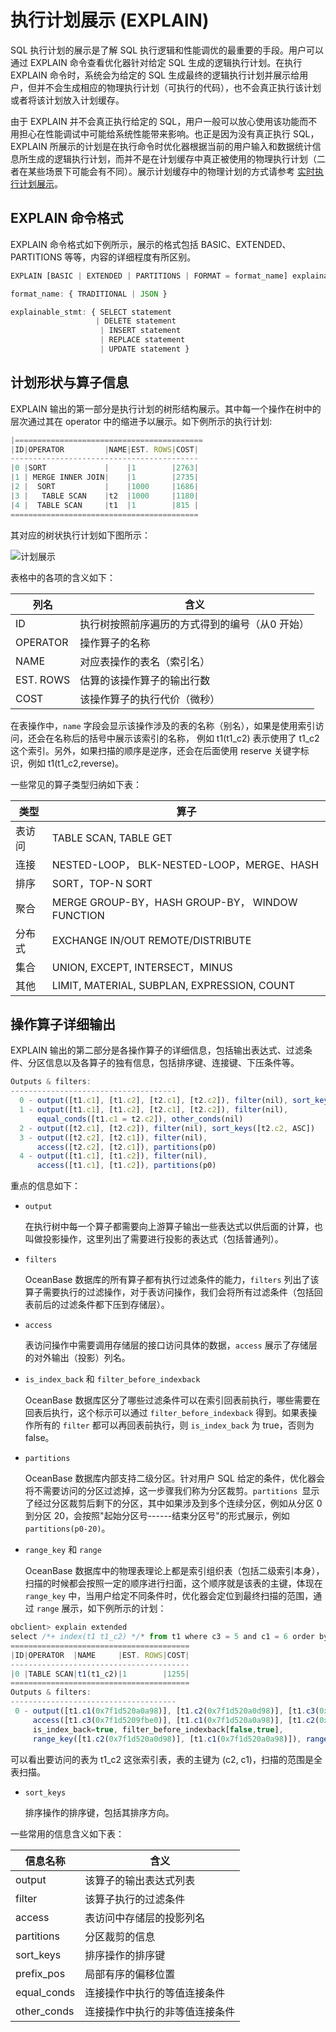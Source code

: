 执行计划展示 (EXPLAIN) 
=====================================





SQL 执行计划的展示是了解 SQL 执行逻辑和性能调优的最重要的手段。用户可以通过 EXPLAIN 命令查看优化器针对给定 SQL 生成的逻辑执行计划。在执行 EXPLAIN 命令时，系统会为给定的 SQL 生成最终的逻辑执行计划并展示给用户，但并不会生成相应的物理执行计划（可执行的代码），也不会真正执行该计划或者将该计划放入计划缓存。

由于 EXPLAIN 并不会真正执行给定的 SQL，用户一般可以放心使用该功能而不用担心在性能调试中可能给系统性能带来影响。也正是因为没有真正执行 SQL，EXPLAIN 所展示的计划是在执行命令时优化器根据当前的用户输入和数据统计信息所生成的逻辑执行计划，而并不是在计划缓存中真正被使用的物理执行计划（二者在某些场景下可能会有不同）。展示计划缓存中的物理计划的方式请参考 [实时执行计划展示](/zh-CN/12.sql-optimization-guide-1/2.sql-execution-plan-3/5.real-time-execution-plan-display-3.md)。

EXPLAIN 命令格式 
---------------------

EXPLAIN 命令格式如下例所示，展示的格式包括 BASIC、EXTENDED、PARTITIONS 等等，内容的详细程度有所区别。

```javascript
EXPLAIN [BASIC | EXTENDED | PARTITIONS | FORMAT = format_name] explainable_stmt

format_name: { TRADITIONAL | JSON }

explainable_stmt: { SELECT statement 
                   | DELETE statement 
                    | INSERT statement 
                    | REPLACE statement 
                    | UPDATE statement }
```





计划形状与算子信息 
------------------

EXPLAIN 输出的第一部分是执行计划的树形结构展示。其中每一个操作在树中的层次通过其在 operator 中的缩进予以展示。如下例所示的执行计划:

```javascript
|==========================================
|ID|OPERATOR         |NAME|EST. ROWS|COST|
------------------------------------------
|0 |SORT             |    |1        |2763|
|1 | MERGE INNER JOIN|    |1        |2735|
|2 |  SORT           |    |1000     |1686|
|3 |   TABLE SCAN    |t2  |1000     |1180|
|4 |  TABLE SCAN     |t1  |1        |815 |
==========================================
```



其对应的树状执行计划如下图所示：

![计划展示](https://static-aliyun-doc.oss-accelerate.aliyuncs.com/assets/img/zh-CN/9018744061/p167350.png)

表格中的各项的含义如下：


|  **列名**   |          **含义**          |
|-----------|--------------------------|
| ID        | 执行树按照前序遍历的方式得到的编号（从0 开始） |
| OPERATOR  | 操作算子的名称                  |
| NAME      | 对应表操作的表名（索引名）            |
| EST. ROWS | 估算的该操作算子的输出行数            |
| COST      | 该操作算子的执行代价（微秒）           |



在表操作中，`name` 字段会显示该操作涉及的表的名称（别名），如果是使用索引访问，还会在名称后的括号中展示该索引的名称， 例如 t1(t1_c2) 表示使用了 t1_c2 这个索引。另外，如果扫描的顺序是逆序，还会在后面使用 reserve 关键字标识，例如 t1(t1_c2,reverse)。

一些常见的算子类型归纳如下表：


| **类型** |                    **算子**                     |
|--------|-----------------------------------------------|
| 表访问    | TABLE SCAN, TABLE GET                         |
| 连接     | NESTED-LOOP， BLK-NESTED-LOOP，MERGE、HASH       |
| 排序     | SORT，TOP-N SORT                               |
| 聚合     | MERGE GROUP-BY，HASH GROUP-BY， WINDOW FUNCTION |
| 分布式    | EXCHANGE IN/OUT REMOTE/DISTRIBUTE             |
| 集合     | UNION, EXCEPT, INTERSECT，MINUS                |
| 其他     | LIMIT, MATERIAL, SUBPLAN, EXPRESSION, COUNT   |





操作算子详细输出 
-----------------

EXPLAIN 输出的第二部分是各操作算子的详细信息，包括输出表达式、过滤条件、分区信息以及各算子的独有信息，包括排序键、连接键、下压条件等。

```javascript
Outputs & filters:
-------------------------------------
  0 - output([t1.c1], [t1.c2], [t2.c1], [t2.c2]), filter(nil), sort_keys([t1.c1, ASC], [t1.c2, ASC]), prefix_pos(1)
  1 - output([t1.c1], [t1.c2], [t2.c1], [t2.c2]), filter(nil),
      equal_conds([t1.c1 = t2.c2]), other_conds(nil)
  2 - output([t2.c1], [t2.c2]), filter(nil), sort_keys([t2.c2, ASC])
  3 - output([t2.c2], [t2.c1]), filter(nil),
      access([t2.c2], [t2.c1]), partitions(p0)
  4 - output([t1.c1], [t1.c2]), filter(nil),
      access([t1.c1], [t1.c2]), partitions(p0)
```



重点的信息如下：

* `output` 

  在执行树中每一个算子都需要向上游算子输出一些表达式以供后面的计算，也叫做投影操作，这里列出了需要进行投影的表达式（包括普通列）。
  




<!-- -->

* `filters` 

  OceanBase 数据库的所有算子都有执行过滤条件的能力，`filters` 列出了该算子需要执行的过滤操作，对于表访问操作，我们会将所有过滤条件（包括回表前后的过滤条件都下压到存储层）。
  




<!-- -->

* `access`

  表访问操作中需要调用存储层的接口访问具体的数据，`access` 展示了存储层的对外输出（投影）列名。
  




<!-- -->

* `is_index_back` 和 `filter_before_indexback`

  OceanBase 数据库区分了哪些过滤条件可以在索引回表前执行，哪些需要在回表后执行，这个标示可以通过 `filter_before_indexback` 得到。如果表操作所有的 `filter` 都可以再回表前执行，则 `is_index_back` 为 true，否则为 false。
  




<!-- -->

* `partitions`

  OceanBase 数据库内部支持二级分区。针对用户 SQL 给定的条件，优化器会将不需要访问的分区过滤掉，这一步骤我们称为分区裁剪。`partitions `显示了经过分区裁剪后剩下的分区，其中如果涉及到多个连续分区，例如从分区 0 到分区 20，会按照"起始分区号------结束分区号"的形式展示，例如 `partitions(p0-20)`。
  

* `range_key` 和 `range`

  OceanBase 数据库中的物理表理论上都是索引组织表（包括二级索引本身），扫描的时候都会按照一定的顺序进行扫面，这个顺序就是该表的主键，体现在 `range_key` 中，当用户给定不同条件时，优化器会定位到最终扫描的范围，通过 `range` 展示，如下例所示的计划：
  




```javascript
obclient> explain extended 
select /*+ index(t1 t1_c2) */* from t1 where c3 = 5 and c1 = 6 order by c2, c3;
========================================
|ID|OPERATOR  |NAME     |EST. ROWS|COST|
----------------------------------------
|0 |TABLE SCAN|t1(t1_c2)|1        |1255|
========================================
Outputs & filters:
-------------------------------------
 0 - output([t1.c1(0x7f1d520a0a98)], [t1.c2(0x7f1d520a0d98)], [t1.c3(0x7f1d5209fbe0)]), filter([t1.c3(0x7f1d5209fbe0) = 5(0x7f1d5209f5d8)], [t1.c1(0x7f1d520a0a98) = 6(0x7f1d520a0490)]),
     access([t1.c3(0x7f1d5209fbe0)], [t1.c1(0x7f1d520a0a98)], [t1.c2(0x7f1d520a0d98)]), partitions(p0),
     is_index_back=true, filter_before_indexback[false,true],
     range_key([t1.c2(0x7f1d520a0d98)], [t1.c1(0x7f1d520a0a98)]), range(MIN,MIN ; MAX,MAX)always true
```



可以看出要访问的表为 t1_c2 这张索引表，表的主键为 (c2, c1)，扫描的范围是全表扫描。

* `sort_keys`

  排序操作的排序键，包括其排序方向。
  




一些常用的信息含义如下表：


|  **信息名称**   |     **含义**      |
|-------------|-----------------|
| output      | 该算子的输出表达式列表     |
| filter      | 该算子执行的过滤条件      |
| access      | 表访问中存储层的投影列名    |
| partitions  | 分区裁剪的信息         |
| sort_keys   | 排序操作的排序键        |
| prefix_pos  | 局部有序的偏移位置       |
| equal_conds | 连接操作中执行的等值连接条件  |
| other_conds | 连接操作中执行的非等值连接条件 |



